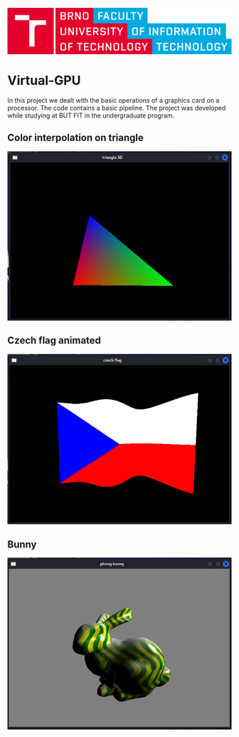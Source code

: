 ![Vut fit logo](images/vut_fit_logo.png)
# Virtual-GPU
In this project we dealt with the basic operations of a graphics card on a processor. The code contains a basic pipeline. The project was developed while studying at BUT FIT in the undergraduate program.

## Color interpolation on triangle

![Color interpolation](images/colorInterpolationTriangle.PNG)


## Czech flag animated

![Color interpolation](images/czechFlag.PNG)


## Bunny
![Color interpolation](images/bunny.PNG)